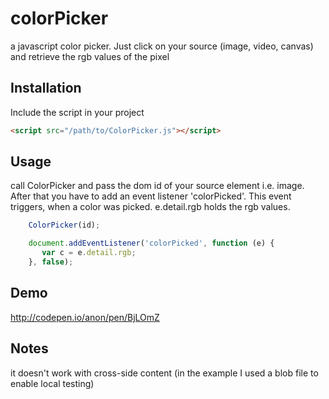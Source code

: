 # colorPicker
a javascript color picker. 
Just click on your source (image, video, canvas) and retrieve the rgb values of the pixel

## Installation

Include the script in your project

```html
<script src="/path/to/ColorPicker.js"></script>
```

## Usage

call ColorPicker and pass the dom id of your source element i.e. image. After that you have to add an event listener 'colorPicked'. This event triggers, when a color was picked.
e.detail.rgb holds the rgb values.

```javascript
    ColorPicker(id);

    document.addEventListener('colorPicked', function (e) {
       var c = e.detail.rgb;
    }, false);
```

## Demo

http://codepen.io/anon/pen/BjLOmZ

## Notes

it doesn't work with cross-side content (in the example I used a blob file to enable local testing)

